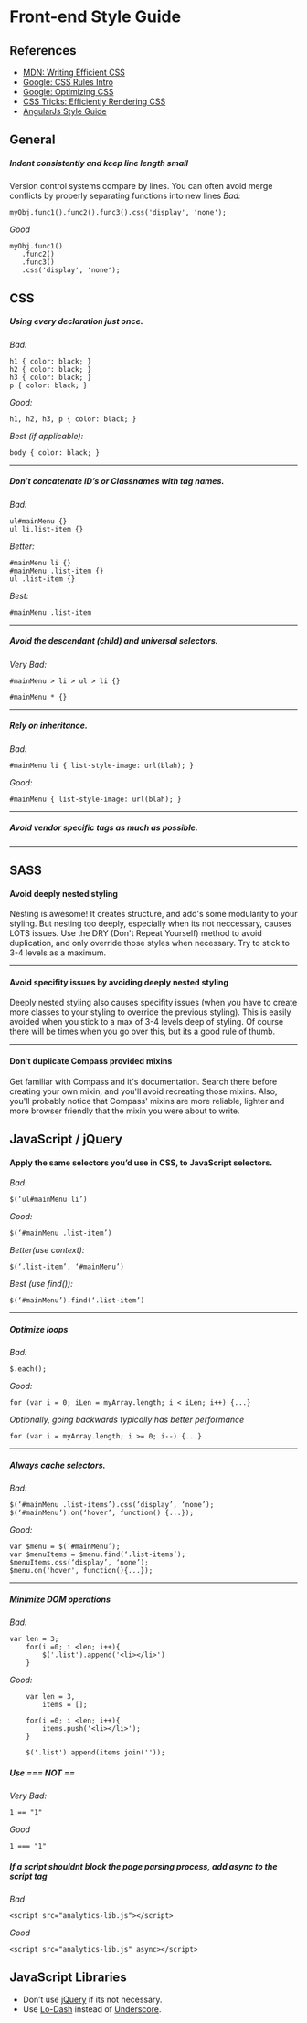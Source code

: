 Front-end Style Guide
=====================
## References
* [MDN: Writing Efficient CSS](https://developer.mozilla.org/en-US/docs/Web/Guide/CSS/Writing_efficient_CSS)
* [Google: CSS Rules Intro](https://developers.google.com/speed/docs/best-practices/rules_intro)
* [Google: Optimizing CSS](https://developers.google.com/speed/articles/optimizing-css)
* [CSS Tricks: Efficiently Rendering CSS](http://css-tricks.com/efficiently-rendering-css/)
* [AngularJs Style Guide](https://github.com/mgechev/angularjs-style-guide)

## General
##### Indent consistently and keep line length small
Version control systems compare by lines. You can often avoid merge conflicts by properly separating functions into new lines
*Bad:*
```
myObj.func1().func2().func3().css('display', 'none');
```

*Good*
```
myObj.func1()
   .func2()
   .func3()
   .css('display', 'none');
```

## CSS
##### Using every declaration just once.
*Bad:*
```
h1 { color: black; }
h2 { color: black; }
h3 { color: black; }
p { color: black; }
```
*Good:*
```
h1, h2, h3, p { color: black; }
```
*Best (if applicable):*
```
body { color: black; }
```
---

##### Don’t concatenate ID’s or Classnames with tag names.
*Bad:*
```
ul#mainMenu {}
ul li.list-item {}
```
*Better:*
```
#mainMenu li {}
#mainMenu .list-item {}
ul .list-item {}
```
*Best:*
```
#mainMenu .list-item
```
---

##### Avoid the descendant (child) and universal selectors.
*Very Bad:*
```
#mainMenu > li > ul > li {}
```
```
#mainMenu * {}
```
---

##### Rely on inheritance.
*Bad:*
```
#mainMenu li { list-style-image: url(blah); }
```
*Good:*
```
#mainMenu { list-style-image: url(blah); }
```
---

##### Avoid vendor specific tags as much as possible.
---

## SASS
#### Avoid deeply nested styling
Nesting is awesome! It creates structure, and add's some modularity to your styling. But nesting too deeply, especially when its not neccessary, causes LOTS issues. Use the DRY (Don't Repeat Yourself) method to avoid duplication, and only override those styles when necessary. Try to stick to 3-4 levels as a maximum. 

---
#### Avoid specifity issues by avoiding deeply nested styling
Deeply nested styling also causes specifity issues (when you have to create more classes to your styling to override the previous styling). This is easily avoided when you stick to a max of 3-4 levels deep of styling. Of course there will be times when you go over this, but its a good rule of thumb.

---
#### Don't duplicate Compass provided mixins
Get familiar with Compass and it's documentation. Search there before creating your own mixin, and you'll avoid recreating those mixins. Also, you'll probably notice that Compass' mixins are more reliable, lighter and more browser friendly that the mixin you were about to write.

## JavaScript / jQuery

#### Apply the same selectors you’d use in CSS, to JavaScript selectors.
*Bad:*
```
$(‘ul#mainMenu li’)
```
*Good:*
```
$(‘#mainMenu .list-item’)
```
*Better(use context):*
```
$(‘.list-item’, ‘#mainMenu’)
```
*Best (use find()):*
```
$(‘#mainMenu’).find(‘.list-item’)
```
---

##### Optimize loops
*Bad:*
```
$.each();
```
*Good:*
```
for (var i = 0; iLen = myArray.length; i < iLen; i++) {...}
```

*Optionally, going backwards typically has better performance*
```
for (var i = myArray.length; i >= 0; i--) {...}
```
---

##### Always cache selectors.
*Bad:*
```
$(‘#mainMenu .list-items’).css(‘display’, ‘none’);
$(‘#mainMenu’).on(‘hover’, function() {...});
```
*Good:*
```
var $menu = $(‘#mainMenu’);
var $menuItems = $menu.find(‘.list-items’);
$menuItems.css(‘display’, ‘none’);
$menu.on('hover', function(){...});
```
---

##### Minimize DOM operations
*Bad:*
```
var len = 3;
	for(i =0; i <len; i++){
		$('.list').append('<li></li>')
	}
```
*Good:* 
```
	var len = 3,
		items = [];

	for(i =0; i <len; i++){
		items.push('<li></li>');
	}

	$('.list').append(items.join(''));
```

##### Use === NOT ==
*Very Bad:*
```
1 == "1"
```
*Good*
```
1 === "1"
```

##### If a script shouldnt block the page parsing process, add async to the script tag
*Bad*
```
<script src="analytics-lib.js"></script>
```

*Good*
```
<script src="analytics-lib.js" async></script>
```

## JavaScript Libraries
 
* Don’t use [jQuery](http://jquery.com/) if its not necessary.
* Use [Lo-Dash](http://lodash.com/) instead of [Underscore](http://underscorejs.org/).
